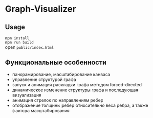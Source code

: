 # Graph-Visualizer

## Usage

`npm install` <br>
`npm run build` <br>
open `public/index.html` <br>

## Функциональные особенности
- панорамирование, масштабирование канваса
- управление структурой графа
- запуск и анимация раскладки графа методом forced-directed
- динамическое изменение структуры графа и последующая визуализация
- анимация стрелок по направлениям ребер
- отображение толщины ребер относительно веса ребра, а также фактора масштабирования








